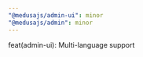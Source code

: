 ```yaml
---
"@medusajs/admin-ui": minor
"@medusajs/admin": minor
---
```


feat(admin-ui): Multi-language support
